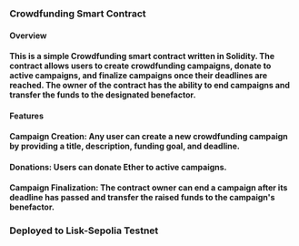 ### Crowdfunding Smart Contract
#### Overview
#### This is a simple Crowdfunding smart contract written in Solidity. The contract allows users to create crowdfunding campaigns, donate to active campaigns, and finalize campaigns once their deadlines are reached. The owner of the contract has the ability to end campaigns and transfer the funds to the designated benefactor.


#### Features
#### Campaign Creation: Any user can create a new crowdfunding campaign by providing a title, description, funding goal, and deadline.
#### Donations: Users can donate Ether to active campaigns.
#### Campaign Finalization: The contract owner can end a campaign after its deadline has passed and transfer the raised funds to the campaign's benefactor.

### Deployed to Lisk-Sepolia Testnet


